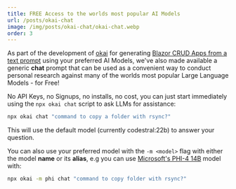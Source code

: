 ```yaml
---
title: FREE Access to the worlds most popular AI Models
url: /posts/okai-chat
image: /img/posts/okai-chat/okai-chat.webp
order: 3
---
```


As part of the development of [okai](/posts/okai-models) for generating [Blazor CRUD Apps from a text prompt](/posts/text-to-blazor)
using your preferred AI Models, we've also made available a generic **chat** prompt that can be used as a
convenient way to conduct personal research against many of the worlds most popular Large Language Models - for Free!

No API Keys, no Signups, no installs, no cost, you can just start immediately using the `npx okai chat` script to ask LLMs
for assistance:

```sh
npx okai chat "command to copy a folder with rsync?"
```

This will use the default model (currently codestral:22b) to answer your question.

You can also use your preferred model with the `-m <model>` flag with either the model **name** or its **alias**,
e.g you can use [Microsoft's PHI-4 14B](https://techcommunity.microsoft.com/blog/aiplatformblog/introducing-phi-4-microsoft%E2%80%99s-newest-small-language-model-specializing-in-comple/4357090) model with:

```sh
npx okai -m phi chat "command to copy folder with rsync?"
```
